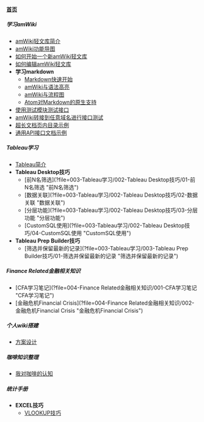 
#### [首页](?file=home-首页)

##### 学习amWiki
- [amWiki轻文库简介](?file=001-学习amWiki/01-amWiki轻文库简介 "amWiki轻文库简介")
- [amWiki功能导图](?file=001-学习amWiki/02-amWiki功能导图 "amWiki功能导图")
- [如何开始一个新amWiki轻文库](?file=001-学习amWiki/03-如何开始一个新amWiki轻文库 "如何开始一个新amWiki轻文库")
- [如何编辑amWiki轻文库](?file=001-学习amWiki/04-如何编辑amWiki轻文库 "如何编辑amWiki轻文库")
- **学习markdown**
    - [Markdown快速开始](?file=001-学习amWiki/05-学习markdown/01-Markdown快速开始 "Markdown快速开始")
    - [amWiki与语法高亮](?file=001-学习amWiki/05-学习markdown/02-amWiki与语法高亮 "amWiki与语法高亮")
    - [amWiki与流程图](?file=001-学习amWiki/05-学习markdown/03-amWiki与流程图 "amWiki与流程图")
    - [Atom对Markdown的原生支持](?file=001-学习amWiki/05-学习markdown/05-Atom对Markdown的原生支持 "Atom对Markdown的原生支持")
- [使用测试模块测试接口](?file=001-学习amWiki/06-使用测试模块测试接口 "使用测试模块测试接口")
- [amWiki转接到任意域名进行接口测试](?file=001-学习amWiki/07-amWiki转接到任意域名进行接口测试 "amWiki转接到任意域名进行接口测试")
- [超长文档页内目录示例](?file=001-学习amWiki/08-超长文档页内目录示例 "超长文档页内目录示例")
- [通用API接口文档示例](?file=001-学习amWiki/09-通用API接口文档示例 "通用API接口文档示例")

##### Tableau学习
- [Tableau简介](?file=003-Tableau学习/001-Tableau简介 "Tableau简介")
- **Tableau Desktop技巧**
    - [前N名筛选](?file=003-Tableau学习/002-Tableau Desktop技巧/01-前N名筛选 "前N名筛选")
    - [数据关联](?file=003-Tableau学习/002-Tableau Desktop技巧/02-数据关联 "数据关联")
    - [分层功能](?file=003-Tableau学习/002-Tableau Desktop技巧/03-分层功能 "分层功能")
    - [CustomSQL使用](?file=003-Tableau学习/002-Tableau Desktop技巧/04-CustomSQL使用 "CustomSQL使用")
- **Tableau Prep Builder技巧**
    - [筛选并保留最新的记录](?file=003-Tableau学习/003-Tableau Prep Builder技巧/01-筛选并保留最新的记录 "筛选并保留最新的记录")

##### Finance Related金融相关知识
- [CFA学习笔记](?file=004-Finance Related金融相关知识/001-CFA学习笔记 "CFA学习笔记")
- [金融危机Financial Crisis](?file=004-Finance Related金融相关知识/002-金融危机Financial Crisis "金融危机Financial Crisis")

##### 个人wiki搭建
- [方案设计](?file=005-个人wiki搭建/001-方案设计 "方案设计")

##### 咖啡知识整理
- [我对咖啡的认知](?file=006-咖啡知识整理/001-我对咖啡的认知 "我对咖啡的认知")

##### 统计手册
- **EXCEL技巧**
    - [VLOOKUP技巧](?file=007-统计手册/001-EXCEL技巧/01-VLOOKUP技巧 "VLOOKUP技巧")
